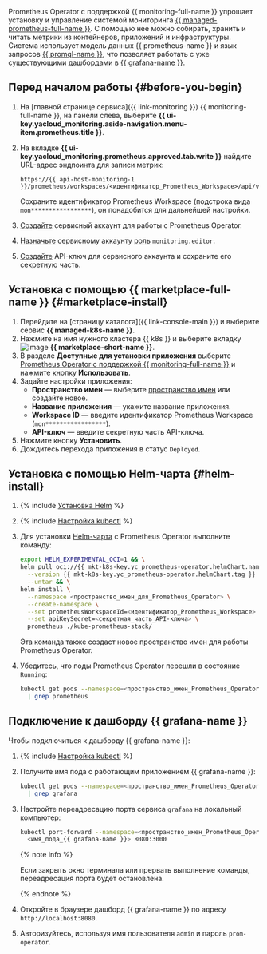 Prometheus Operator с поддержкой {{ monitoring-full-name }} упрощает установку и управление системой мониторинга [{{ managed-prometheus-full-name }}](../../monitoring/operations/prometheus/index.md). С помощью нее можно собирать, хранить и читать метрики из контейнеров, приложений и инфраструктуры. Система использует модель данных {{ prometheus-name }} и язык запросов [{{ promql-name }}](https://prometheus.io/docs/prometheus/latest/querying/basics/), что позволяет работать с уже существующими дашбордами в [{{ grafana-name }}](https://grafana.com/grafana/).

## Перед началом работы {#before-you-begin}

1. На [главной странице сервиса]({{ link-monitoring }}) {{ monitoring-full-name }}, на панели слева, выберите **{{ ui-key.yacloud_monitoring.aside-navigation.menu-item.prometheus.title }}**.
1. На вкладке **{{ ui-key.yacloud_monitoring.prometheus.approved.tab.write }}** найдите URL-адрес эндпоинта для записи метрик:

   ```text
   https://{{ api-host-monitoring-1 }}/prometheus/workspaces/<идентификатор_Prometheus_Workspace>/api/v1/write
   ```

   Сохраните идентификатор Prometheus Workspace (подстрока вида `mon*****************`), он понадобится для дальнейшей настройки.

1. [Создайте](../../iam/operations/sa/create.md) сервисный аккаунт для работы с Prometheus Operator.
1. [Назначьте](../../iam/operations/sa/assign-role-for-sa.md) сервисному аккаунту [роль](../../monitoring/security/index.md#monitoring-editor) `monitoring.editor`.
1. [Создайте](../../iam/operations/api-key/create.md) API-ключ для сервисного аккаунта и сохраните его секретную часть.

## Установка с помощью {{ marketplace-full-name }} {#marketplace-install}

1. Перейдите на [страницу каталога]({{ link-console-main }}) и выберите сервис **{{ managed-k8s-name }}**.
1. Нажмите на имя нужного кластера {{ k8s }} и выберите вкладку ![image](../../_assets/marketplace.svg) **{{ marketplace-short-name }}**.
2. В разделе **Доступные для установки приложения** выберите [Prometheus Operator с поддержкой {{ monitoring-full-name }}](/marketplace/products/yc/prometheus-operator) и нажмите кнопку **Использовать**.
3. Задайте настройки приложения:
   * **Пространство имен** — выберите [пространство имен](../../managed-kubernetes/concepts/index.md#namespace) или создайте новое.
   * **Название приложения** — укажите название приложения.
   * **Workspace ID** — введите идентификатор Prometheus Workspace (`mon*****************`).
   * **API-ключ** — введите секретную часть API-ключа.
4. Нажмите кнопку **Установить**.
5. Дождитесь перехода приложения в статус `Deployed`.

## Установка с помощью Helm-чарта {#helm-install}

1. {% include [Установка Helm](../managed-kubernetes/helm-install.md) %}
1. {% include [Настройка kubectl](../managed-kubernetes/kubectl-install.md) %}
1. Для установки [Helm-чарта](https://helm.sh/docs/topics/charts/) с Prometheus Operator выполните команду:

   ```bash
   export HELM_EXPERIMENTAL_OCI=1 && \
   helm pull oci://{{ mkt-k8s-key.yc_prometheus-operator.helmChart.name }} \
     --version {{ mkt-k8s-key.yc_prometheus-operator.helmChart.tag }} \
     --untar && \
   helm install \
     --namespace <пространство_имен_для_Prometheus_Operator> \
     --create-namespace \
     --set prometheusWorkspaceId=<идентификатор_Prometheus_Workspace> \
     --set apiKeySecret=<секретная_часть_API-ключа> \
     prometheus ./kube-prometheus-stack/
   ```

   Эта команда также создаст новое пространство имен для работы Prometheus Operator.

1. Убедитесь, что поды Prometheus Operator перешли в состояние `Running`:

   ```bash
   kubectl get pods --namespace=<пространство_имен_Prometheus_Operator> \
     | grep prometheus
   ```

## Подключение к дашборду {{ grafana-name }}

Чтобы подключиться к дашборду {{ grafana-name }}:

1. {% include [Настройка kubectl](../managed-kubernetes/kubectl-install.md) %}
1. Получите имя пода с работающим приложением {{ grafana-name }}:

   ```bash
   kubectl get pods --namespace=<пространство_имен_Prometheus_Operator> \
     | grep grafana
   ```

1. Настройте переадресацию порта сервиса `grafana` на локальный компьютер:

   ```bash
   kubectl port-forward --namespace=<пространство_имен_Prometheus_Operator> \
     <имя_пода_{{ grafana-name }}> 8080:3000
   ```

   {% note info %}

   Если закрыть окно терминала или прервать выполнение команды, переадресация порта будет остановлена.

   {% endnote %}

1. Откройте в браузере дашборд {{ grafana-name }} по адресу `http://localhost:8080`.
1. Авторизуйтесь, используя имя пользователя `admin` и пароль `prom-operator`.